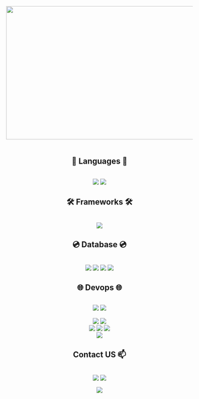 <div align="center">
  <img src="https://github.com/user-attachments/assets/974fbe59-109f-47b1-97cf-7e16da23c40d" width="1080" height="360"/>
</div>
<br/>

<div align="center">
  <h2 style="text-align: center;">📖 Languages 📖</h2>
  <br/>
  <img src="https://img.shields.io/badge/Javascript-F7DF1E?style=for-the-badge&logo=javascript&logoColor=white">
  <img src="https://img.shields.io/badge/Typescript-3178C6?style=for-the-badge&logo=typescript&logoColor=white">
  <br/>

  <h2 style="text-align: center;">🛠️ Frameworks 🛠️</h2>
  <br/>
  <img src="https://img.shields.io/badge/NestJS-E0234E?style=for-the-badge&logo=nestjs&logoColor=white">
  <br/>

  <h2 style="text-align: center;">💿 Database 💿</h2>
  <br/>
  <img src="https://img.shields.io/badge/mysql-4479A1?style=for-the-badge&logo=mysql&logoColor=white">
  <img src="https://img.shields.io/badge/postgresql-4169E1?style=for-the-badge&logo=postgresql&logoColor=white">
  <img src="https://img.shields.io/badge/mongodb-47A248?style=for-the-badge&logo=mongodb&logoColor=white">
  <img src="https://img.shields.io/badge/redis-FF4438?style=for-the-badge&logo=redis&logoColor=white">
  <br/>
  
  <h2 style="text-align: center;">🌐 Devops 🌐</h2>
  <br/>
  <img src="https://img.shields.io/badge/aws-FF9900?style=for-the-badge&logo=amazon&logoColor=white">
  <img src="https://img.shields.io/badge/ncp-03C75A?style=for-the-badge&logo=naver&logoColor=white">
  <br/>
  <br/>
  <img src="https://img.shields.io/badge/github actions-2088FF?style=for-the-badge&logo=githubactions&logoColor=white">
  <img src="https://img.shields.io/badge/argoCD-EF7B4D?style=for-the-badge&logo=argo&logoColor=white">
  <br/>
  <img src="https://img.shields.io/badge/docker-2496ED?style=for-the-badge&logo=docker&logoColor=white">
  <img src="https://img.shields.io/badge/kubernetes-326CE5?style=for-the-badge&logo=kubernetes&logoColor=white">
  <img src="https://img.shields.io/badge/helm-0F1689?style=for-the-badge&logo=helm&logoColor=white">
  <br/>
  <img src="https://img.shields.io/badge/grafana-F46800?style=for-the-badge&logo=grafana&logoColor=white">
  <br/>

  <h2 style="text-align: center;">Contact US 📫</h2>
  <br/>
  <a href="https://5kiran.tistory.com/" target="_blank"><img src="https://img.shields.io/badge/TISTORY-FF6000?style=flat-square&logo=Tistory&logoColor=white"/></a>
  <a href="https://blog.naver.com/ssses1/" target="_blank"><img src="https://img.shields.io/badge/NBLOG-03C75A?style=flat-square&logo=Naver&logoColor=white"/></a>
<!--   <a href="https://blog.naver.com/ssses1/" target="_blank"><img src="https://img.shields.io/badge/NBLOG-03C75A?style=flat-square&logo=Tistory&logoColor=white"/></a> -->
  
  <a href="mailto:gilhwoan.develop@gmail.com" target="_blank"><img src="https://img.shields.io/badge/MAIL-EA4335?style=flat-square&logo=Gmail&logoColor=white"/></a>
  <br/>
  
</div>







